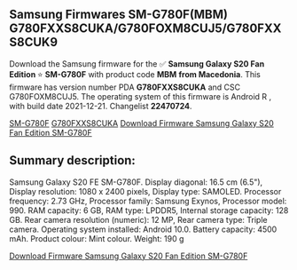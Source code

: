 <h2>Samsung Firmwares SM-G780F(MBM) G780FXXS8CUKA/G780FOXM8CUJ5/G780FXXS8CUK9</h2>
Download the Samsung firmware for the ✅ <strong>Samsung Galaxy S20 Fan Edition </strong> ⭐ <strong>SM-G780F</strong> with product code <strong>MBM</strong> <strong> from Macedonia</strong>. This firmware has version number PDA <strong>G780FXXS8CUKA</strong> and CSC G780FOXM8CUJ5. The operating system of this firmware is Android R , with build date 2021-12-21. Changelist <strong>22470724</strong>.

[SM-G780F](https://samfirm.shop/samsung/model/SM-G780F)
[G780FXXS8CUKA](https://samfirm.shop/samsung/pda/G780FXXS8CUKA)
[Download Firmware Samsung Galaxy S20 Fan Edition SM-G780F](https://samfirm.shop/samsung/firmware/484483)
<h2>Summary description:</h2>
<p>Samsung Galaxy S20 FE SM-G780F. Display diagonal: 16.5 cm (6.5"), Display resolution: 1080 x 2400 pixels, Display type: SAMOLED. Processor frequency: 2.73 GHz, Processor family: Samsung Exynos, Processor model: 990. RAM capacity: 6 GB, RAM type: LPDDR5, Internal storage capacity: 128 GB. Rear camera resolution (numeric): 12 MP, Rear camera type: Triple camera. Operating system installed: Android 10.0. Battery capacity: 4500 mAh. Product colour: Mint colour. Weight: 190 g</p>


[Download Firmware Samsung Galaxy S20 Fan Edition SM-G780F](https://samfirm.shop/samsung/firmware/484483)
